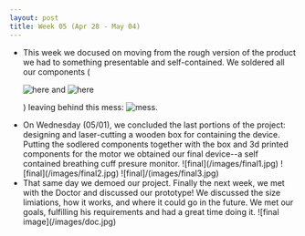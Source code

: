 ```yaml
---
layout: post
title: Week 05 (Apr 28 - May 04)
---
```


<ul>
  <li markdown="1" >This week we docused on moving from the rough version of the product we had to something presentable and self-contained. We soldered all our components (
    
  ![here](/images/solder.jpg) and 
  ![here](/images/solder1.jpg)
  
  ) leaving behind this mess: ![mess](/images/mess.jpg). </li>
  <li markdown="1" >On Wednesday (05/01), we concluded the last portions of the project: designing and laser-cutting a wooden box for containing the device. Putting the sodlered components together with the box and 3d printed components for the motor we obtained our final device--a self contained breathing cuff presure monitor. 
  ![final](/images/final1.jpg)
  ![final](/images/final2.jpg) 
    ![final]/(images/final3.jpg)
 </li>
  <li markdown="1" >That same day we demoed our project. Finally the next week, we met with the Doctor and discussed our prototype! We discussed the size limiations, how it works, and where it could go in the future. We met our goals, fulfilling his requirements and had a great time doing it. ![final image](/images/doc.jpg)</li>
</ul>
